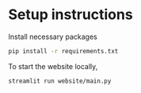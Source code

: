 # Setup instructions

Install necessary packages
```bash
pip install -r requirements.txt
```

To start the website locally,
```bash
streamlit run website/main.py
```